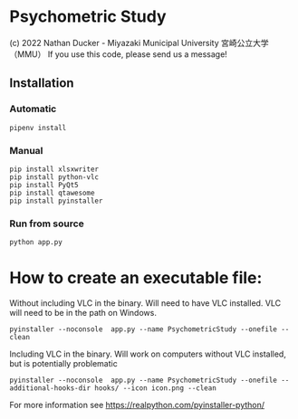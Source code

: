 # Psychometric Study

(c) 2022 Nathan Ducker - Miyazaki Municipal University 宮崎公立大学（MMU）
If you use this code, please send us a message!

## Installation

### Automatic
```
pipenv install
```

### Manual
```
pip install xlsxwriter
pip install python-vlc
pip install PyQt5
pip install qtawesome
pip install pyinstaller
```


### Run from source
```
python app.py
```

# How to create an executable file:

Without including VLC in the binary. Will need to have VLC installed. VLC will need to be in the path on Windows.

```
pyinstaller --noconsole  app.py --name PsychometricStudy --onefile --clean
```

Including VLC in the binary. Will work on computers without VLC installed, but is potentially problematic

```
pyinstaller --noconsole  app.py --name PsychometricStudy --onefile --additional-hooks-dir hooks/ --icon icon.png --clean
```

For more information see https://realpython.com/pyinstaller-python/
